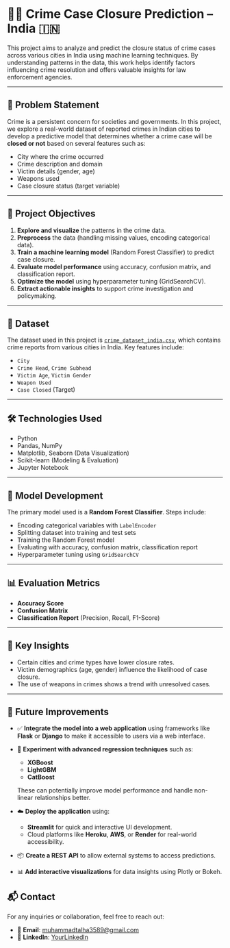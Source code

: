 # 🕵️‍♂️ Crime Case Closure Prediction – India 🇮🇳

This project aims to analyze and predict the closure status of crime cases across various cities in India using machine learning techniques. By understanding patterns in the data, this work helps identify factors influencing crime resolution and offers valuable insights for law enforcement agencies.

---

## 📌 Problem Statement

Crime is a persistent concern for societies and governments. In this project, we explore a real-world dataset of reported crimes in Indian cities to develop a predictive model that determines whether a crime case will be **closed or not** based on several features such as:

- City where the crime occurred
- Crime description and domain
- Victim details (gender, age)
- Weapons used
- Case closure status (target variable)

---

## 🎯 Project Objectives

1. **Explore and visualize** the patterns in the crime data.
2. **Preprocess** the data (handling missing values, encoding categorical data).
3. **Train a machine learning model** (Random Forest Classifier) to predict case closure.
4. **Evaluate model performance** using accuracy, confusion matrix, and classification report.
5. **Optimize the model** using hyperparameter tuning (GridSearchCV).
6. **Extract actionable insights** to support crime investigation and policymaking.

---

## 📂 Dataset

The dataset used in this project is [`crime_dataset_india.csv`](crime_dataset_india.csv), which contains crime reports from various cities in India. Key features include:

- `City`
- `Crime Head`, `Crime Subhead`
- `Victim Age`, `Victim Gender`
- `Weapon Used`
- `Case Closed` (Target)

---

## 🛠️ Technologies Used

- Python
- Pandas, NumPy
- Matplotlib, Seaborn (Data Visualization)
- Scikit-learn (Modeling & Evaluation)
- Jupyter Notebook

---

## 🧪 Model Development

The primary model used is a **Random Forest Classifier**. Steps include:

- Encoding categorical variables with `LabelEncoder`
- Splitting dataset into training and test sets
- Training the Random Forest model
- Evaluating with accuracy, confusion matrix, classification report
- Hyperparameter tuning using `GridSearchCV`

---

## 📊 Evaluation Metrics

- **Accuracy Score**
- **Confusion Matrix**
- **Classification Report** (Precision, Recall, F1-Score)

---

## 📌 Key Insights

- Certain cities and crime types have lower closure rates.
- Victim demographics (age, gender) influence the likelihood of case closure.
- The use of weapons in crimes shows a trend with unresolved cases.

---

## 📌 Future Improvements

- ✅ **Integrate the model into a web application** using frameworks like **Flask** or **Django** to make it accessible to users via a web interface.

- 🚀 **Experiment with advanced regression techniques** such as:
  - **XGBoost**
  - **LightGBM**
  - **CatBoost**
  
  These can potentially improve model performance and handle non-linear relationships better.

- ☁️ **Deploy the application** using:
  - **Streamlit** for quick and interactive UI development.
  - Cloud platforms like **Heroku**, **AWS**, or **Render** for real-world accessibility.

- 📦 **Create a REST API** to allow external systems to access predictions.

- 📊 **Add interactive visualizations** for data insights using Plotly or Bokeh.

## 📬 Contact

For any inquiries or collaboration, feel free to reach out:

- 📧 **Email**: muhammadtalha3589@gmail.com
- 💼 **LinkedIn**: [YourLinkedIn](https://www.linkedin.com/in/YourLinkedIn)
